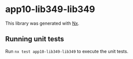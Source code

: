 # app10-lib349-lib349

This library was generated with [Nx](https://nx.dev).

## Running unit tests

Run `nx test app10-lib349-lib349` to execute the unit tests.
